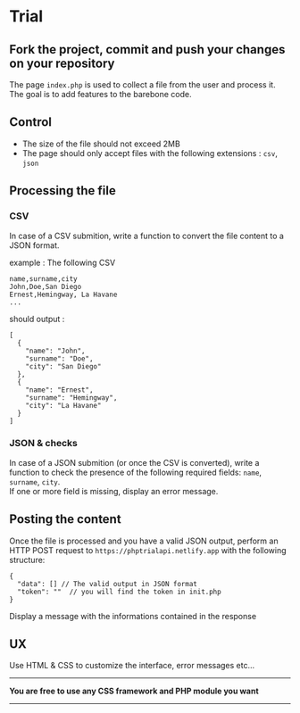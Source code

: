 # Trial

## Fork the project, commit and push your changes on your repository  




The page `index.php` is used to collect a file from the user and process it. 
The goal is to add features to the barebone code.

## Control  

- The size of the file should not exceed 2MB
- The page should only accept files with the following extensions : `csv`, `json`  

## Processing the file  

### CSV   
  
In case of a CSV submition, write a function to convert the file content to a JSON format.

example : 
The following CSV 
``` 
name,surname,city   
John,Doe,San Diego
Ernest,Hemingway, La Havane
...
```
should output :  
```
[
  {
    "name": "John",
    "surname": "Doe",
    "city": "San Diego"
  },
  {
    "name": "Ernest",
    "surname": "Hemingway",
    "city": "La Havane"
  }
] 
```

### JSON  & checks
 
In case of a JSON submition (or once the CSV is converted), write a function to check the presence of the following required fields: `name`, `surname`, `city`.  
If one or more field is missing, display an error message.  


## Posting the content  

Once the file is processed and you have a valid JSON output, perform an HTTP POST request to `https://phptrialapi.netlify.app`  with the following structure:  
```
{
  "data": [] // The valid output in JSON format
  "token": ""  // you will find the token in init.php
}
```

Display a message with the informations contained in the response  

## UX

Use HTML & CSS to customize the interface, error messages etc...

***

**You are free to use any CSS framework and PHP module you want**
*** 

